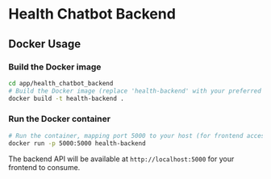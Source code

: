 # Health Chatbot Backend

## Docker Usage

### Build the Docker image
```sh
cd app/health_chatbot_backend
# Build the Docker image (replace 'health-backend' with your preferred image name)
docker build -t health-backend .
```

### Run the Docker container
```sh
# Run the container, mapping port 5000 to your host (for frontend access)
docker run -p 5000:5000 health-backend
```

The backend API will be available at `http://localhost:5000` for your frontend to consume. 